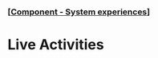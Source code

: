 ### [[Component - System experiences](./human-interface-guidelines-markdown/Component/system-experiences.md)]  
  
# **Live Activities**  

